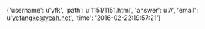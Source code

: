 {'username': u'yfk', 'path': u'1151/1151.html', 'answer': u'A', 'email': u'yefangke@yeah.net', 'time': '2016-02-22:19:57:21'}